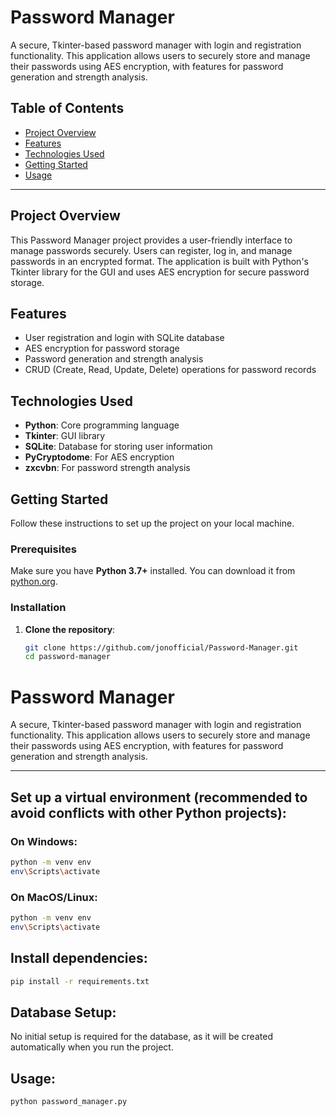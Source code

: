 # Password Manager

A secure, Tkinter-based password manager with login and registration functionality. This application allows users to securely store and manage their passwords using AES encryption, with features for password generation and strength analysis.

## Table of Contents

- [Project Overview](#project-overview)
- [Features](#features)
- [Technologies Used](#technologies-used)
- [Getting Started](#getting-started)
- [Usage](#usage)

---

## Project Overview

This Password Manager project provides a user-friendly interface to manage passwords securely. Users can register, log in, and manage passwords in an encrypted format. The application is built with Python's Tkinter library for the GUI and uses AES encryption for secure password storage.

## Features

- User registration and login with SQLite database
- AES encryption for password storage
- Password generation and strength analysis
- CRUD (Create, Read, Update, Delete) operations for password records

## Technologies Used

- **Python**: Core programming language
- **Tkinter**: GUI library
- **SQLite**: Database for storing user information
- **PyCryptodome**: For AES encryption
- **zxcvbn**: For password strength analysis

## Getting Started

Follow these instructions to set up the project on your local machine.

### Prerequisites

Make sure you have **Python 3.7+** installed. You can download it from [python.org](https://www.python.org/).

### Installation

1. **Clone the repository**:

   ```bash
   git clone https://github.com/jonofficial/Password-Manager.git
   cd password-manager

# Password Manager

A secure, Tkinter-based password manager with login and registration functionality. This application allows users to securely store and manage their passwords using AES encryption, with features for password generation and strength analysis.

---

## Set up a virtual environment (recommended to avoid conflicts with other Python projects):

### On Windows:
```bash
python -m venv env
env\Scripts\activate
```

### On MacOS/Linux:
```bash
python -m venv env
env\Scripts\activate
```

## Install dependencies:
```bash
pip install -r requirements.txt
```

## Database Setup:
No initial setup is required for the database, as it will be created automatically when you run the project.

## Usage:
```bash
python password_manager.py
```
